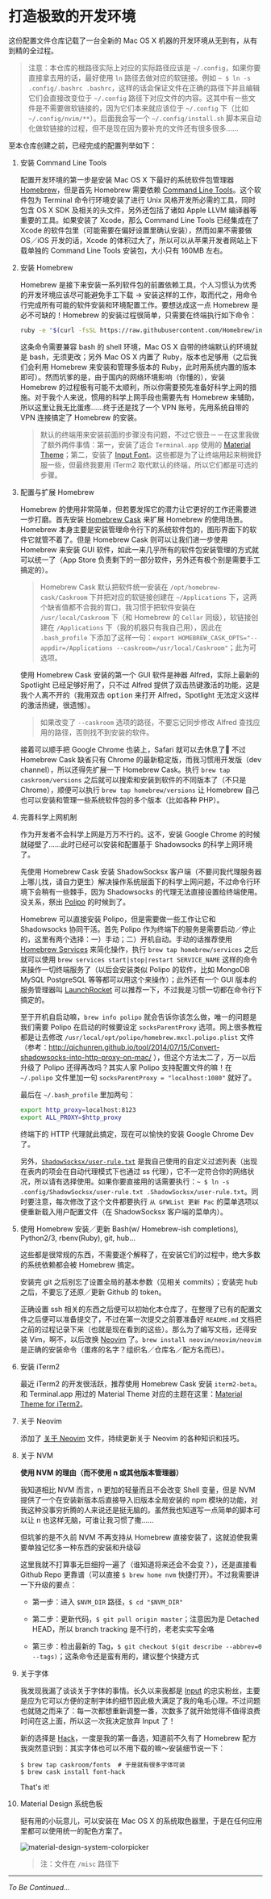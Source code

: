 # 打造极致的开发环境

这份配置文件仓库记载了一台全新的 Mac OS X 机器的开发环境从无到有，从有到精的全过程。

> 注意：本仓库的根路径实际上对应的实际路径应该是 `~/.config`，如果你要直接拿去用的话，最好使用 `ln` 路径去做对应的软链接。例如 `~ $ ln -s .config/.bashrc .bashrc`，这样的话会保证文件在正确的路径下并且编辑它们会直接改变位于 `~/.config` 路径下对应文件的内容。这其中有一些文件是不需要做软链接的，因为它们本来就应该位于 `~/.config` 下（比如 `~/.config/nvim/**`）。后面我会写一个 `~/.config/install.sh` 脚本来自动化做软链接的过程，但不是现在因为要补充的文件还有很多很多……

至本仓库创建之前，已经完成的配置列举如下：

1. 安装 Command Line Tools

	配置开发环境的第一步是安装 Mac OS X 下最好的系统软件包管理器 [Homebrew](http://brew.sh/index_zh-cn.html)，但是首先 Homebrew 需要依赖 [Command Line Tools](https://developer.apple.com/downloads/)。这个软件包为 Terminal 命令行环境安装了进行 Unix 风格开发所必需的工具，同时包含 OS X SDK 及相关的头文件，另外还包括了诸如 Apple LLVM 编译器等重要的工具。如果安装了 Xcode，那么 Command Line Tools 已经集成在了 Xcode 的软件包里（可能需要在偏好设置里确认安装），然而如果不需要做 OS／iOS 开发的话，Xcode 的体积过大了，所以可以从苹果开发者网站上下载单独的 Command Line Tools 安装包，大小只有 160MB 左右。

2. 安装 Homebrew

	Homebrew 是接下来安装一系列软件包的前置依赖工具，个人习惯认为优秀的开发环境应该尽可能避免手工下载 -> 安装这样的工作，取而代之，用命令行完成所有可能的软件安装和环境配置工作。要想达成这一点 Homebrew 是必不可缺的！Homebrew 的安装过程很简单，只需要在终端执行如下命令：

	```bash
	ruby -e "$(curl -fsSL https://raw.githubusercontent.com/Homebrew/install/master/install)"
	```

	这条命令需要兼容 bash 的 shell 环境，Mac OS X 自带的终端默认的环境就是 bash，无须更改；另外 Mac OS X 内置了 Ruby，版本也足够用（之后我们会利用 Homebrew 来安装和管理多版本的 Ruby，此时用系统内置的版本即可）。然而坑爹的是，由于国内的网络环境影响（你懂的），安装 Homebrew 的过程极有可能不太顺利，所以你需要预先准备好科学上网的措施。对于我个人来说，惯用的科学上网手段也需要先有 Homebrew 来辅助，所以这里让我无比蛋疼……终于还是找了一个 VPN 账号，先用系统自带的 VPN 连接搞定了 Homebrew 的安装。

	> 默认的终端用来安装前面的步骤没有问题，不过它很丑－－在这里我做了额外两件事情：第一，安装了适合 `Terminal.app` 使用的 [Material Theme](https://gist.github.com/mvaneijgen/4c56701215847dd5ddcf)；第二，安装了 [Input Font](http://input.fontbureau.com/)。这些都是为了让终端用起来稍微舒服一些，但最终我要用 iTerm2 取代默认的终端，所以它们都是可选的步骤。

3. 配置与扩展 Homebrew

	Homebrew 的使用非常简单，但若要发挥它的潜力让它更好的工作还需要进一步打磨。首先安装 [Homebrew Cask](http://caskroom.io/) 来扩展 Homebrew 的使用场景。Homebrew 本身主要是安装管理命令行下的系统软件包的，图形界面下的软件它就管不着了。但是 Homebrew Cask 则可以让我们进一步使用 Homebrew 来安装 GUI 软件，如此一来几乎所有的软件包安装管理的方式就可以统一了（App Store 负责剩下的一部分软件，另外还有极个别是需要手工搞定的）。

	> Homebrew Cask 默认把软件统一安装在 `/opt/homebrew-cask/Caskroom` 下并把对应的软链接创建在 `~/Applications` 下，这两个缺省值都不合我的胃口，我习惯于把软件安装在 `/usr/local/Caskroom` 下（和 Homebrew 的 `Cellar` 同级），软链接创建在 `/Applications` 下（我的机器只有我自己用），因此在 `.bash_profile` 下添加了这样一句：`export HOMEBREW_CASK_OPTS="--appdir=/Applications --caskroom=/usr/local/Caskroom"`；此为可选项。

	使用 Homebrew Cask 安装的第一个 GUI 软件是神器 Alfred，实际上最新的 Spotlight 已经足够好用了，只不过 Alfred 提供了双击热键激活的功能，这是我个人离不开的（我用双击 <kbd>option</kbd> 来打开 Alfred，Spotlight 无法定义这样的激活热键，很遗憾）。

	> 如果改变了 `--caskroom` 选项的路径，不要忘记同步修改 Alfred 查找应用的路径，否则找不到安装的软件。

	接着可以顺手把 Google Chrome 也装上，Safari 就可以去休息了🛌 不过 Homebrew Cask 缺省只有 Chrome 的最新稳定版，而我习惯用开发版（dev channel），所以还得先扩展一下 Homebrew Cask。执行 `brew tap caskroom/versions` 之后就可以搜索和安装到软件的不同版本了（不只是 Chrome），顺便可以执行 `brew tap homebrew/versions` 让 Homebrew 自己也可以安装和管理一些系统软件包的多个版本（比如各种 PHP）。

4. 完善科学上网机制

	作为开发者不会科学上网是万万不行的。这不，安装 Google Chrome 的时候就碰壁了……此时已经可以安装和配置基于 Shadowsocks 的科学上网环境了。

	先使用 Homebrew Cask 安装 ShadowSocksx 客户端（不要问我代理服务器上哪儿找，请自力更生）解决操作系统层面下的科学上网问题，不过命令行环境下会稍有一些棘手，因为 Shadowsocks 的代理无法直接设置给终端使用。没关系，祭出 [Polipo](http://www.pps.univ-paris-diderot.fr/~jch/software/polipo/) 的时候到了。

	Homebrew 可以直接安装 Polipo，但是需要做一些工作让它和 Shadowsocks 协同干活。首先 Polipo 作为终端下的服务是需要启动／停止的，这里有两个选择：一）手动；二）开机自动。手动的话推荐使用 [Homebrew Services](https://github.com/caskroom/homebrew-versions) 来简化操作，执行 `brew tap homebrew/services` 之后就可以使用 `brew services start|stop|restart SERVICE_NAME` 这样的命令来操作一切终端服务了（以后会安装类似 Polipo 的软件，比如 MongoDB MySQL PostgreSQL 等等都可以用这个来操作）；此外还有一个 GUI 版本的服务管理器叫 [LaunchRocket](https://github.com/jimbojsb/launchrocket) 可以推荐一下，不过我是习惯一切都在命令行下搞定的。

	至于开机自启动嘛，`brew info polipo` 就会告诉你该怎么做，唯一的问题是我们需要 Polipo 在启动的时候要设定 `socksParentProxy` 选项。网上很多教程都是让去修改 `/usr/local/opt/polipo/homebrew.mxcl.polipo.plist` 文件（参考：http://qichunren.github.io/tool/2014/07/15/Convert-shadowsocks-into-http-proxy-on-mac/ ），但这个方法太二了，万一以后升级了 Polipo 还得再改吗？其实人家 Polipo 支持配置文件的嘛！在 `~/.polipo` 文件里加一句 `socksParentProxy = "localhost:1080"` 就好了。

	最后在 `~/.bash_profile` 里加两句：

	```bash
	export http_proxy=localhost:8123
	export ALL_PROXY=$http_proxy
	```

	终端下的 HTTP 代理就此搞定，现在可以愉快的安装 Google Chrome Dev 了。

	另外，[`ShadowSocksx/user-rule.txt`](/ShadowSocksx/user-rule.txt) 是我自己使用的自定义过滤列表（出现在表内的项会在自动代理模式下也通过 ss 代理），它不一定符合你的网络状况，所以请有选择使用。如果你要直接用的话需要执行：`~ $ ln -s .config/ShadowSocksx/user-rule.txt .ShadowSocksx/user-rule.txt`。同时要注意，每次修改了这个文件都要执行 `从 GFWList 更新 Pac` 的菜单选项以便重新载入用户配置文件（在 ShadowSocksx 客户端的菜单内）。

5. 使用 Homebrew 安装／更新 Bash(w/ Homebrew-ish completions), Python2/3, rbenv(Ruby), git, hub...

	这些都是很常规的东西，不需要逐个解释了，在安装它们的过程中，绝大多数的系统依赖都会被 Homebrew 搞定。

	安装完 git 之后别忘了设置全局的基本参数（见相关 commits）；安装完 hub 之后，不要忘了还原／更新 Github 的 token。

	正确设置 ssh 相关的东西之后便可以初始化本仓库了，在整理了已有的配置文件之后便可以准备提交了，不过在第一次提交之前要准备好 `README.md` 文档把之前的过程记录下来（也就是现在看到的这些）。那么为了编写文档，还得安装 Vim，啊不，以后改换 [Neovim](https://neovim.io) 了。`brew install neovim/neovim/neovim` 是正确的安装命令（蛋疼的名字？组织名／仓库名／配方名而已）。

6. 安装 iTerm2

	最近 iTerm2 的开发很活跃，推荐使用 Homebrew Cask 安装 `iterm2-beta`。和 Terminal.app 用过的 Material Theme 对应的主题在这里：[Material Theme for iTerm2](https://github.com/MartinSeeler/iterm2-material-colors/blob/master/material-design-colors.itermcolors)。

7. 关于 Neovim

	添加了 [关于 Neovim](/neovim.md) 文件，持续更新关于 Neovim 的各种知识和技巧。

8. 关于 NVM

	**使用 NVM 的理由（而不使用 n 或其他版本管理器）**

	我知道相比 NVM 而言，n 更加的轻量而且不会改变 Shell 变量，但是 NVM 提供了一个在安装新版本后直接导入旧版本全局安装的 npm 模块的功能，对我这种没事穷折腾的人来说还是挺无脑的。虽然我也知道写一点简单的脚本可以让 n 也这样无脑，可谁让我习惯了撒……

	但坑爹的是不久前 NVM 不再支持从 Homebrew 直接安装了，这就迫使我需要单独记忆多一种东西的安装和升级🙀

	这里我就不打算事无巨细捋一遍了（谁知道将来还会不会变？），还是直接看 Github Repo 更靠谱（可以直接 `$ brew home nvm` 快捷打开）。不过我需要讲一下升级的要点：

	- 第一步：进入 `$NVM_DIR` 路径，`$ cd "$NVM_DIR"`

	- 第二步：更新代码，`$ git pull origin master`；注意因为是 Detached HEAD，所以 branch tracking 是不行的，老老实实写全咯

	- 第三步：检出最新的 Tag，`$ git checkout $(git describe --abbrev=0 --tags)`；这条命令还是蛮有用的，建议整个快捷方式

9. 关于字体

	我发现我漏了谈谈关于字体的事情。长久以来我都是 [Input](http://input.fontbureau.com/) 的忠实粉丝，主要是应为它可以方便的定制字体的细节因此极大满足了我的龟毛心理。不过问题也就随之而来了：每一次都想重新调整一番，次数多了就开始觉得不值得浪费时间在这上面，所以这一次我决定放弃 Input 了！

	新的选择是 [Hack](http://sourcefoundry.org/hack/)，一度是我的第一备选，知道前不久有了 Homebrew 配方我突然意识到：其实字体也可以不用下载的嘛～安装细节说一下：

	```shell
	$ brew tap caskroom/fonts  # 于是就有很多字体可装
	$ brew cask install font-hack
	```

	That's it!

10. Material Design 系统色板

	挺有用的小玩意儿，可以安装在 Mac OS X 的系统取色器里，于是在任何应用里都可以使用统一的配色方案了。

	![material-design-system-colorpicker](https://raindrop.io/files/drop15536861/15536861_2016-01-31-4.png)

	> 注：文件在 `/misc` 路径下

---

_To Be Continued..._
